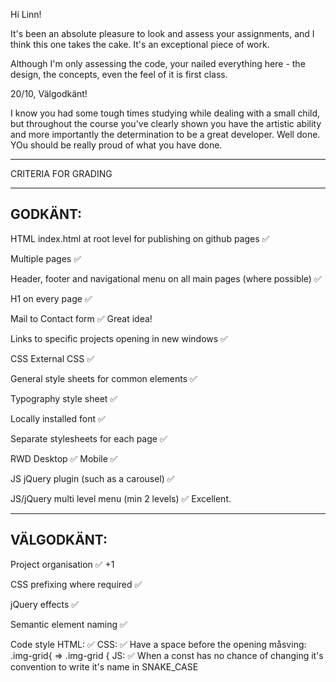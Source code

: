 Hi Linn!

It's been an absolute pleasure to look and assess your assignments, and I think this one takes the cake. It's an exceptional piece of work.

Although I'm only assessing the code, your nailed everything here - the design, the concepts, even the feel of it is first class.

20/10, Välgodkänt! 

I know you had some tough times studying while dealing with a small child, but throughout the course you've clearly shown you have the artistic ability and more importantly the determination to be a great developer. Well done. YOu should be really proud of what you have done.

*************************************

CRITERIA FOR GRADING

*************************************

GODKÄNT:
-------------------------------------

HTML
  index.html at root level for publishing on github pages ✅

  Multiple pages ✅

  Header, footer and navigational menu on all main pages (where possible) ✅

  H1 on every page ✅

  Mail to Contact form ✅
    Great idea!

  Links to specific projects opening in new windows ✅

CSS
  External CSS ✅

  General style sheets for common elements ✅

  Typography style sheet ✅ 

  Locally installed font ✅
  
  Separate stylesheets for each page ✅

  RWD
    Desktop ✅
    Mobile ✅

JS
  jQuery plugin (such as a carousel) ✅

  JS/jQuery multi level menu (min 2 levels) ✅
    Excellent.
  

-------------------------------------

VÄLGODKÄNT:
-------------------------------------

  Project organisation ✅
    +1

  CSS prefixing where required ✅

  jQuery effects ✅

  Semantic element naming ✅

  Code style
   HTML: ✅ 
   CSS: ✅
   Have a space before the opening måsving:
     .img-grid{ => .img-grid { 
   JS: ✅
     When a const has no chance of changing it's convention to write it's name in SNAKE_CASE